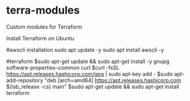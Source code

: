 # terra-modules
Custom modules for Terraform

 Install Terraform on Ubuntu
 
 #awscli installation
 sudo apt update -y
 sudo apt install awscli -y
 
 #terraform
 $sudo apt-get update && sudo apt-get install -y gnupg software-properties-common curl
 $curl -fsSL https://apt.releases.hashicorp.com/gpg | sudo apt-key add -
 $sudo apt-add-repository "deb [arch=amd64] https://apt.releases.hashicorp.com $(lsb_release -cs) main"
 $sudo apt-get update && sudo apt-get install terraform
